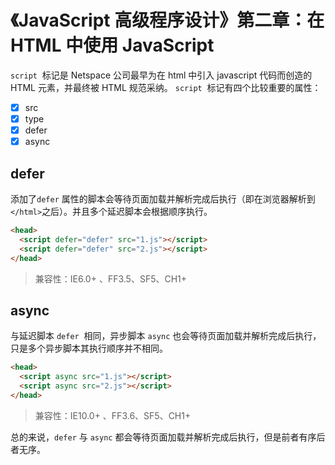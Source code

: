 # 《JavaScript 高级程序设计》第二章：在 HTML 中使用 JavaScript

`script`  标记是 Netspace 公司最早为在 html 中引入 javascript 代码而创造的 HTML 元素，并最终被 HTML 规范采纳。
`script`  标记有四个比较重要的属性：

- [x] src
- [x] type
- [x] defer
- [x] async

## defer

添加了`defer` 属性的脚本会等待页面加载并解析完成后执行（即在浏览器解析到`</html>`之后）。并且多个延迟脚本会根据顺序执行。

```html
<head>
  <script defer="defer" src="1.js"></script>
  <script defer="defer" src="2.js"></script>
</head>
```

> 兼容性：IE6.0+ 、FF3.5、SF5、CH1+

## async

与延迟脚本 `defer`  相同，异步脚本 `async` 也会等待页面加载并解析完成后执行，只是多个异步脚本其执行顺序并不相同。

```html
<head>
  <script async src="1.js"></script>
  <script async src="2.js"></script>
</head>
```

> 兼容性：IE10.0+ 、FF3.6、SF5、CH1+

总的来说，`defer` 与 `async` 都会等待页面加载并解析完成后执行，但是前者有序后者无序。
